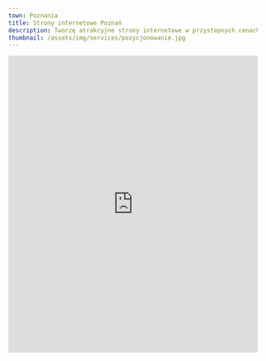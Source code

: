 ```yaml
---
town: Poznania
title: Strony internetowe Poznań
description: Tworzę atrakcyjne strony internetowe w przystepnych cenach dla firm z Poznania. Zadzwoń do mnie +48 788 660 190
thumbnail: /assets/img/services/pozycjonowanie.jpg
---
```


<iframe src="https://www.google.com/maps/embed?pb=!1m18!1m12!1m3!1d155797.37316878082!2d16.73686134047959!3d52.40062345815265!2m3!1f0!2f0!3f0!3m2!1i1024!2i768!4f13.1!3m3!1m2!1s0x470444d2ece10ab7%3A0xa4ea31980334bfd1!2zUG96bmHFhA!5e0!3m2!1spl!2spl!4v1682841443120!5m2!1spl!2spl" width="100%" height="600" style="border:0;" allowfullscreen="" loading="lazy" referrerpolicy="no-referrer-when-downgrade"></iframe>
